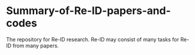 # Summary-of-Re-ID-papers-and-codes
The repository for Re-ID research. Re-ID may consist of many tasks for Re-ID from many papers. 
